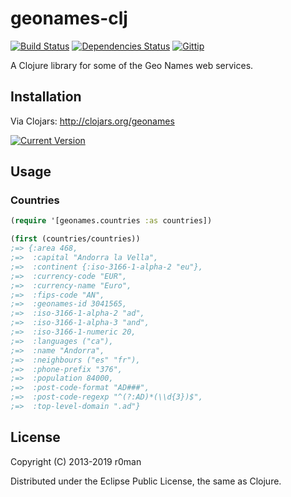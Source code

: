 # geonames-clj
  [![Build Status](https://travis-ci.org/r0man/geonames-clj.png)](https://travis-ci.org/r0man/geonames-clj)
  [![Dependencies Status](http://jarkeeper.com/r0man/geonames-clj/status.png)](http://jarkeeper.com/r0man/geonames-clj)
  [![Gittip](http://img.shields.io/gittip/r0man.svg)](https://www.gittip.com/r0man)

A Clojure library for some of the Geo Names web services.

## Installation

Via Clojars: http://clojars.org/geonames

[![Current Version](https://clojars.org/geonames/latest-version.svg)](https://clojars.org/geonames)

## Usage

### Countries

``` clj
(require '[geonames.countries :as countries])

(first (countries/countries))
;=> {:area 468,
;=>  :capital "Andorra la Vella",
;=>  :continent {:iso-3166-1-alpha-2 "eu"},
;=>  :currency-code "EUR",
;=>  :currency-name "Euro",
;=>  :fips-code "AN",
;=>  :geonames-id 3041565,
;=>  :iso-3166-1-alpha-2 "ad",
;=>  :iso-3166-1-alpha-3 "and",
;=>  :iso-3166-1-numeric 20,
;=>  :languages ("ca"),
;=>  :name "Andorra",
;=>  :neighbours ("es" "fr"),
;=>  :phone-prefix "376",
;=>  :population 84000,
;=>  :post-code-format "AD###",
;=>  :post-code-regexp "^(?:AD)*(\\d{3})$",
;=>  :top-level-domain ".ad"}
```

## License

Copyright (C) 2013-2019 r0man

Distributed under the Eclipse Public License, the same as Clojure.
